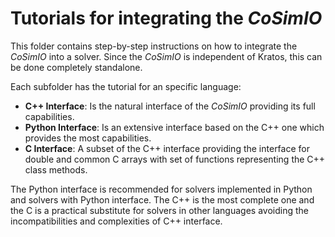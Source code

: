 # Tutorials for integrating the _CoSimIO_

This folder contains step-by-step instructions on how to integrate the _CoSimIO_ into a solver. Since the _CoSimIO_ is independent of Kratos, this can be done completely standalone.

Each subfolder has the tutorial for an specific language:
* **C++ Interface**: Is the natural interface of the _CoSimIO_ providing its full capabilities.
* **Python Interface**: Is an extensive interface based on the C++ one which provides the most capabilities.
* **C Interface**: A subset of the C++ interface providing the interface for double and common C arrays with set of functions representing the C++ class methods.

The Python interface is recommended for solvers implemented in Python and solvers with Python interface. The C++ is the most complete one and the C is a practical substitute for solvers in other languages avoiding the incompatibilities and complexities of C++ interface.

